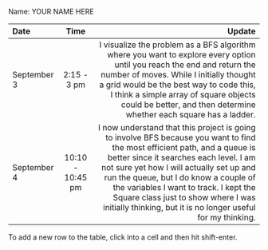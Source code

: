Name: YOUR NAME HERE

| Date        |       Time       |                                                                                                                                                                                                                                                                                                                                                                                                      Update |
|:------------|:----------------:|------------------------------------------------------------------------------------------------------------------------------------------------------------------------------------------------------------------------------------------------------------------------------------------------------------------------------------------------------------------------------------------------------------:|
| September 3 |   2:15 - 3 pm    |                                                                               I visualize the problem as a BFS algorithm where you want to explore every option until you reach the end and return the number of moves. While I initially thought a grid would be the best way to code this, I think a simple array of square objects could be better, and then determine whether each square has a ladder. |
| September 4 | 10:10 - 10:45 pm |  I now understand that this project is going to involve BFS because you want to find the most efficient path, and a queue is better since it searches each level. I am not sure yet how I will actually set up and run the queue, but I do know a couple of the variables I want to track. I kept the Square class just to show where I was initially thinking, but it is no longer useful for my thinking. |


To add a new row to the table, click into a cell and then hit shift-enter.